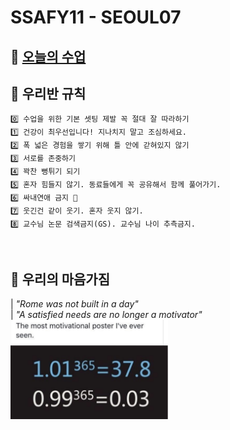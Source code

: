 # SSAFY11 - SEOUL07 <br>

## 🍑 [오늘의 수업 ](https://github.com/ssafy11-seoul07/today/) <br>

## 🎁 우리반 규칙
```
0️⃣ 수업을 위한 기본 셋팅 제발 꼭 절대 잘 따라하기
1️⃣ 건강이 최우선입니다! 지나치지 말고 조심하세요.
2️⃣ 폭 넓은 경험을 쌓기 위해 틀 안에 갇혀있지 않기
3️⃣ 서로를 존중하기
4️⃣ 꽉찬 뻥튀기 되기
5️⃣ 혼자 힘들지 않기. 동료들에게 꼭 공유해서 함께 풀어가기.
6️⃣ 싸내연애 금지 🚫
7️⃣ 웃긴건 같이 웃기. 혼자 웃지 않기.
8️⃣ 교수님 논문 검색금지(GS). 교수님 나이 추측금지.
```
<br>

## 🎀 우리의 마음가짐
| *"Rome was not built in a day"* <br>
| *"A satisfied needs are no longer a motivator"* <br>
<img src="./assets/0001.jpg" style="width:50%;" alt="0.01의 차이"/>


